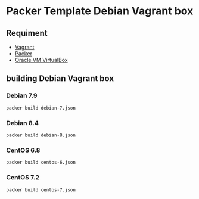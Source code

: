 Packer Template Debian Vagrant box
=========================================

Requiment
---------
- [Vagrant](http://www.vagrantup.com/ "Vagrant")
- [Packer](http://www.packer.io/ "Packer")
- [Oracle VM VirtualBox](https://www.virtualbox.org/ "Oracle VM VirtualBox")

building Debian Vagrant box
----------------------------------

### Debian 7.9

```
packer build debian-7.json
```

### Debian 8.4

```
packer build debian-8.json
```

### CentOS 6.8

```
packer build centos-6.json
```

### CentOS 7.2

```
packer build centos-7.json
```
